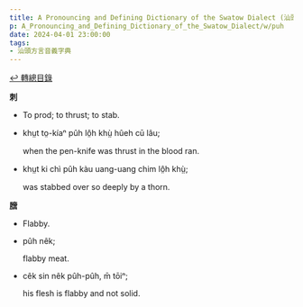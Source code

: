 ```yaml
---
title: A Pronouncing and Defining Dictionary of the Swatow Dialect (汕頭方言音義字典) / puh
p: A_Pronouncing_and_Defining_Dictionary_of_the_Swatow_Dialect/w/puh
date: 2024-04-01 23:00:00
tags: 
- 汕頭方言音義字典
---
```


[↩️ 轉總目錄](/A_Pronouncing_and_Defining_Dictionary_of_the_Swatow_Dialect)


**刺**
- To prod; to thrust; to stab.

- khṳt to̤-kíaⁿ pûh lô̤h khṳ̀ hûeh cū lâu;

  when the pen-knife was thrust in the blood ran.

- khṳt ki chì pûh kàu uang-uang chim lô̤h khṳ̀;

  was stabbed over so deeply by a thorn.

**膪**
- Flabby.

- pûh nêk;

  flabby meat.

- cêk sin nêk pûh-pûh, m̄ tōiⁿ;

  his flesh is flabby and not solid.
